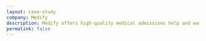 ```yaml
---
layout: case-study
company: Medify
description: Medify offers high-quality medical admissions help and was used by 2 in 3 of 2020's UCAT applicants in the UK. simplabs supported their team with identifying issues in their Ember.js apps, architectural advice as well as releasing a business-critical project on schedule.
permalink: false
---
```

